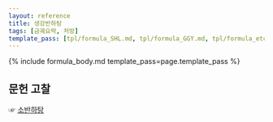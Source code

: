 ```yaml
---
layout: reference
title: 생강반하탕
tags: [금궤요략, 처방]
template_pass: [tpl/formula_SHL.md, tpl/formula_GGY.md, tpl/formula_etc.md]
---
```


{% include formula_body.md template_pass=page.template_pass %}

## 문헌 고찰

☞ [소반하탕]({{site.formulaurl}}/소반하탕)
